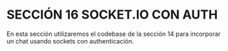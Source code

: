 # SECCIÓN 16 SOCKET.IO CON AUTH

En esta sección utilizaremos el codebase de la sección 14 para incorporar un chat usando sockets con authenticación.
